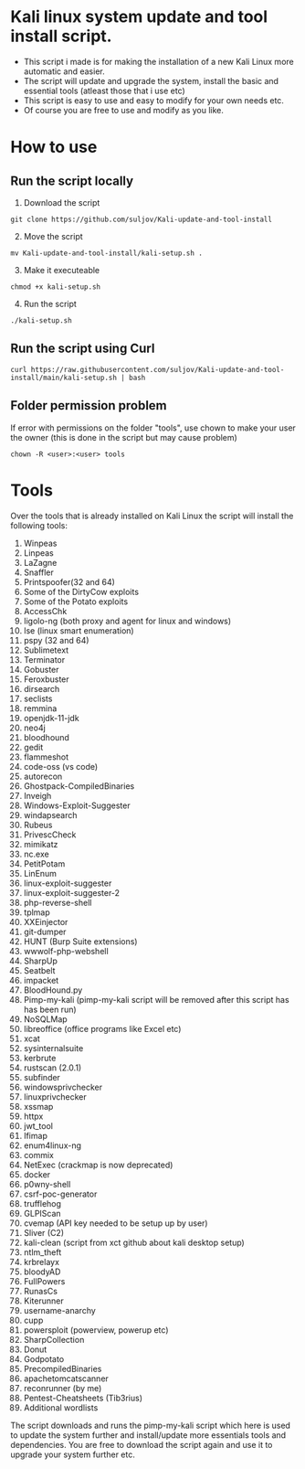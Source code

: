 # Kali linux system update and tool install script. 


* This script i made is for making the installation of a new Kali Linux more automatic and easier. 
* The script will update and upgrade the system, install the basic and essential tools (atleast those that i use etc)
* This script is easy to use and easy to modify for your own needs etc. 
* Of course you are free to use and modify as you like. 





# How to use
## Run the script locally

1. Download the script
```
git clone https://github.com/suljov/Kali-update-and-tool-install
```
2. Move the script
```
mv Kali-update-and-tool-install/kali-setup.sh .
```
3. Make it executeable
```
chmod +x kali-setup.sh
```

4. Run the script
```
./kali-setup.sh
```

## Run the script using Curl
```
curl https://raw.githubusercontent.com/suljov/Kali-update-and-tool-install/main/kali-setup.sh | bash
```


## Folder permission problem
If error with permissions on the folder "tools", use chown to make your user the owner (this is done in the script but may cause problem) 
```
chown -R <user>:<user> tools
```



# Tools
Over the tools that is already installed on Kali Linux the script will install the following tools:
1. Winpeas
2. Linpeas
3. LaZagne
4. Snaffler
5. Printspoofer(32 and 64)
6. Some of the DirtyCow exploits
7. Some of the Potato exploits
8. AccessChk
9. ligolo-ng (both proxy and agent for linux and windows)
10. lse (linux smart enumeration)
11. pspy (32 and 64)
12. Sublimetext
13. Terminator
14. Gobuster
15. Feroxbuster
16. dirsearch
17. seclists
18. remmina
19. openjdk-11-jdk
20. neo4j
21. bloodhound
22. gedit
23. flammeshot
24. code-oss (vs code)
25. autorecon
26. Ghostpack-CompiledBinaries
27. Inveigh
28. Windows-Exploit-Suggester
29. windapsearch
30. Rubeus
31. PrivescCheck
32. mimikatz
33. nc.exe
34. PetitPotam
35. LinEnum
36. linux-exploit-suggester
37. linux-exploit-suggester-2
38. php-reverse-shell
39. tplmap
40. XXEinjector
41. git-dumper
42. HUNT (Burp Suite extensions)
43. wwwolf-php-webshell
44. SharpUp
45. Seatbelt
46. impacket
47. BloodHound.py
48. Pimp-my-kali (pimp-my-kali script will be removed after this script has has been run)
49. NoSQLMap
50. libreoffice (office programs like Excel etc)
51. xcat
52. sysinternalsuite
53. kerbrute
54. rustscan (2.0.1)
55. subfinder
56. windowsprivchecker
57. linuxprivchecker
58. xssmap
59. httpx
60. jwt_tool
61. lfimap
62. enum4linux-ng
63. commix
64. NetExec (crackmap is now deprecated)
65. docker
66. p0wny-shell
67. csrf-poc-generator
68. trufflehog
69. GLPIScan
70. cvemap (API key needed to be setup up by user)
71. Sliver (C2)
72. kali-clean (script from xct github about kali desktop setup)
73. ntlm_theft
74. krbrelayx
75. bloodyAD
76. FullPowers
77. RunasCs
78. Kiterunner
79. username-anarchy
80. cupp
81. powersploit (powerview, powerup etc)
82. SharpCollection
83. Donut
84. Godpotato
85. PrecompiledBinaries
86. apachetomcatscanner
87. reconrunner (by me)
88. Pentest-Cheatsheets (Tib3rius)
89. Additional wordlists

The script downloads and runs the pimp-my-kali script which here is used to update the system further and install/update more essentials tools and dependencies. 
You are free to download the script again and use it to upgrade your system further etc. 



